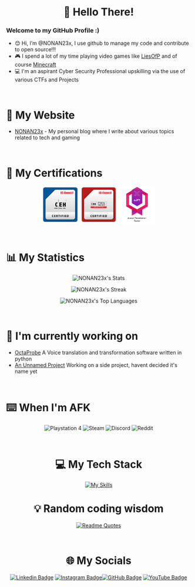 <div align="center">

# 👋 Hello There!

</div>

### Welcome to my GitHub Profile :)
-  😊 Hi, I’m @NONAN23x, I use github to manage my code and contribute to open source!!!
- 🎮 I spend a lot of my time playing video games like [LiesOfP](https://www.liesofp.com/en-us) and of course [Minecraft](https://www.minecraft.net/en-us) 
- 💻 I'm an aspirant Cyber Security Professional upskilling via the use of various CTFs and Projects

<br/>

# 📝 My Website

- [NONAN23x](https://nonan23x.site/) - My personal blog where I write about various topics related to tech and gaming

<br/>

# 🥇 My Certifications

<div align="center">
<p>
  <img src="./assets/icons/CEH.png" alt="CEH" width="20%">
  <img src="./assets/icons/CEH_Practical.png" alt="CEH_Practical" width="20%">
  <img src="./assets/icons/eJPT.png" alt="eJPT" width="20%">
</p>
</div>
<br/>

# 📊 My Statistics

<div align="center">

![NONAN23x's Stats](https://github-readme-stats.vercel.app/api?username=NONAN23x&theme=gotham&show_icons=true&hide_border=true&count_private=true)

![NONAN23x's Streak](https://github-readme-streak-stats.herokuapp.com/?user=NONAN23x&theme=gotham&hide_border=true)

![NONAN23x's Top Languages](https://github-readme-stats.vercel.app/api/top-langs/?username=NONAN23x&theme=gotham&show_icons=true&hide_border=true&layout=compact)

</div>
<br/>

# 🔭 I'm currently working on

- [OctaProbe](https://github.com/NONAN23x/octaprobe) A Voice translation and transformation software written in python
- [An Unnamed Project](#-im-currently-working-on) Working on a side project, havent decided it's name yet

<br/>

# ⌨️ When I'm AFK

<div align="center">
<p>
  <img src="https://img.shields.io/badge/Playstation%204-003791?style=for-the-badge&logo=playstation-4&logoColor=white" alt="Playstation 4">
  <img src="https://img.shields.io/badge/steam-%23000000.svg?style=for-the-badge&logo=steam&logoColor=white" alt="Steam">
  <img src="https://img.shields.io/badge/Discord-%235865F2.svg?style=for-the-badge&logo=discord&logoColor=white" alt="Discord">
  <img src="https://img.shields.io/badge/Reddit-FF4500?style=for-the-badge&logo=reddit&logoColor=white" alt="Reddit">
</p>
<br/>

# ‍💻 My Tech Stack

<div align="center">

[![My Skills](https://skillicons.dev/icons?i=linux,discord,vscode,bash,py,c,cpp,cs,dotnet,git,css,js,html,md,unity,blender,docker,neovim,&perline=6)](https://skillicons.dev)

</div>

# 💡 Random coding wisdom

<div align="center">
  
[![Readme Quotes](https://quotes-github-readme.vercel.app/api?type=horizontal&theme=dark)](https://github.com/piyushsuthar/github-readme-quotes)

</div>
<br/>

# 🌐 My Socials

<div align="center">

[![Linkedin Badge](https://img.shields.io/badge/-NONAN23x-blue?style=flat-circle&logo=Linkedin&logoColor=white&link=https://www.linkedin.com/in/nonan23x/)](https://www.linkedin.com/in/nonan23x/) [![Instagram Badge](https://img.shields.io/badge/-nonan23x-e02c73?style=flat-circle&labelColor=e02c73&logo=Instagram&logoColor=white&link=https://www.instagram.com/nonan23x)](https://www.instagram.com/nonan23x)[![GitHub Badge](https://img.shields.io/badge/-NONAN23x-24292e?style=flat-circle&labelColor=24292e&logo=github&logoColor=white&link=https://github.com/NONAN23x)](https://github.com/NONAN23x) [![YouTube Badge](https://img.shields.io/badge/-NONAN23x-f00?style=flat-circle&labelColor=f00&logo=youtube&logoColor=white&link=https://www.youtube.com/channel/UCDYLeaoFXWeetM98KkuOrtA)](https://www.youtube.com/channel/UCDYLeaoFXWeetM98KkuOrtA)

</div>

